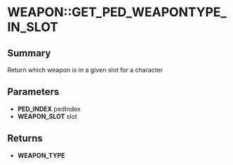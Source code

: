 # WEAPON::GET_PED_WEAPONTYPE_IN_SLOT

## Summary
Return which weapon is in a given slot for a character

## Parameters
* **PED_INDEX** pedIndex
* **WEAPON_SLOT** slot

## Returns
* **WEAPON_TYPE**